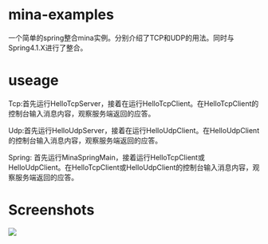 # mina-examples


一个简单的spring整合mina实例。分别介绍了TCP和UDP的用法。同时与Spring4.1.X进行了整合。


# useage

Tcp:首先运行HelloTcpServer，接着在运行HelloTcpClient。在HelloTcpClient的控制台输入消息内容，观察服务端返回的应答。

Udp:首先运行HelloUdpServer，接着在运行HelloUdpClient。在HelloUdpClient的控制台输入消息内容，观察服务端返回的应答。

Spring: 首先运行MinaSpringMain，接着运行HelloTcpClient或HelloUdpClient。在HelloTcpClient或HelloUdpClient的控制台输入消息内容，观察服务端返回的应答。


# Screenshots

![](Screenshots/mina.gif)

